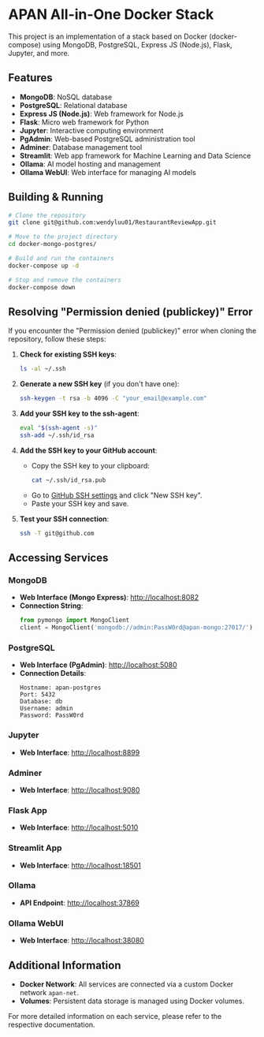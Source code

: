 # APAN All-in-One Docker Stack

This project is an implementation of a stack based on Docker (docker-compose) using MongoDB, PostgreSQL, Express JS (Node.js), Flask, Jupyter, and more.

## Features

- **MongoDB**: NoSQL database
- **PostgreSQL**: Relational database
- **Express JS (Node.js)**: Web framework for Node.js
- **Flask**: Micro web framework for Python
- **Jupyter**: Interactive computing environment
- **PgAdmin**: Web-based PostgreSQL administration tool
- **Adminer**: Database management tool
- **Streamlit**: Web app framework for Machine Learning and Data Science
- **Ollama**: AI model hosting and management
- **Ollama WebUI**: Web interface for managing AI models

## Building & Running

```sh
# Clone the repository
git clone git@github.com:wendyluu01/RestaurantReviewApp.git

# Move to the project directory
cd docker-mongo-postgres/

# Build and run the containers
docker-compose up -d

# Stop and remove the containers
docker-compose down
```

## Resolving "Permission denied (publickey)" Error

If you encounter the "Permission denied (publickey)" error when cloning the repository, follow these steps:

1. **Check for existing SSH keys**:
    ```sh
    ls -al ~/.ssh
    ```

2. **Generate a new SSH key** (if you don't have one):
    ```sh
    ssh-keygen -t rsa -b 4096 -C "your_email@example.com"
    ```

3. **Add your SSH key to the ssh-agent**:
    ```sh
    eval "$(ssh-agent -s)"
    ssh-add ~/.ssh/id_rsa
    ```

4. **Add the SSH key to your GitHub account**:
    - Copy the SSH key to your clipboard:
        ```sh
        cat ~/.ssh/id_rsa.pub
        ```
    - Go to [GitHub SSH settings](https://github.com/settings/keys) and click "New SSH key".
    - Paste your SSH key and save.

5. **Test your SSH connection**:
    ```sh
    ssh -T git@github.com
    ```

## Accessing Services

### MongoDB

- **Web Interface (Mongo Express)**: [http://localhost:8082](http://localhost:8082)
- **Connection String**:
  ```python
  from pymongo import MongoClient
  client = MongoClient('mongodb://admin:PassW0rd@apan-mongo:27017/')
  ```

### PostgreSQL

- **Web Interface (PgAdmin)**: [http://localhost:5080](http://localhost:5080)
- **Connection Details**:
  ```
  Hostname: apan-postgres
  Port: 5432
  Database: db
  Username: admin
  Password: PassW0rd
  ```

### Jupyter

- **Web Interface**: [http://localhost:8899](http://localhost:8899)

### Adminer

- **Web Interface**: [http://localhost:9080](http://localhost:9080)

### Flask App

- **Web Interface**: [http://localhost:5010](http://localhost:5010)

### Streamlit App

- **Web Interface**: [http://localhost:18501](http://localhost:18501)

### Ollama

- **API Endpoint**: [http://localhost:37869](http://localhost:37869)

### Ollama WebUI

- **Web Interface**: [http://localhost:38080](http://localhost:38080)

## Additional Information

- **Docker Network**: All services are connected via a custom Docker network `apan-net`.
- **Volumes**: Persistent data storage is managed using Docker volumes.

For more detailed information on each service, please refer to the respective documentation.
